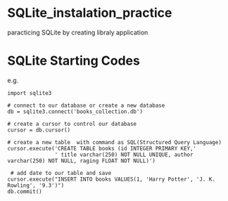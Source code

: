 # SQLite_instalation_practice
paracticing SQLite by creating libraly application

# SQLite Starting Codes
e.g.
```
import sqlite3

# connect to our database or create a new database
db = sqlite3.connect('books_collection.db')

# create a cursor to control our database
cursor = db.cursor()

# create a new table  with command as SQL(Structured Query Language)
cursor.execute('CREATE TABLE books (id INTEGER PRIMARY KEY,'
               ' title varchar(250) NOT NULL UNIQUE, author varchar(250) NOT NULL, raging FLOAT NOT NULL)')
               
 # add date to our table and save               
cursor.execute("INSERT INTO books VALUES(1, 'Harry Potter', 'J. K. Rowling', '9.3')")
db.commit()

```
